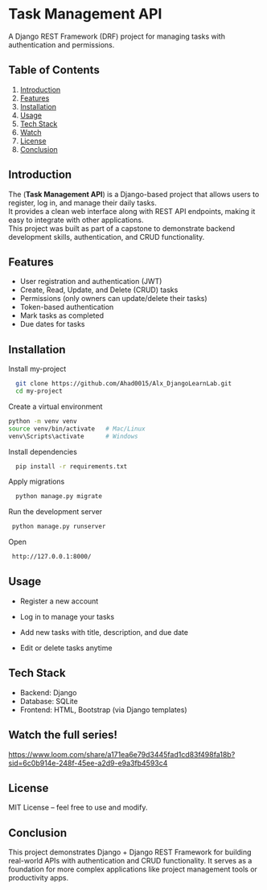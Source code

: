 
# Task Management API

A Django REST Framework (DRF) project for managing tasks with authentication and permissions.


## Table of Contents
1. [Introduction](#introduction)  
2. [Features](#features)  
3. [Installation](#installation)  
4. [Usage](#usage)  
5. [Tech Stack](#TechStack) 
6. [Watch](#watch)  
7. [License](#license)
8. [Conclusion](#conclusion)
## Introduction
The (**Task Management API**) is a Django-based project that allows users to register, log in, and manage their daily tasks.  
It provides a clean web interface along with REST API endpoints, making it easy to integrate with other applications.  
This project was built as part of a capstone to demonstrate backend development skills, authentication, and CRUD functionality.


## Features

- User registration and authentication (JWT)
- Create, Read, Update, and Delete (CRUD) tasks
- Permissions (only owners can update/delete their tasks)
- Token-based authentication
- Mark tasks as completed 
- Due dates for tasks 

## Installation

Install my-project 

```bash
  git clone https://github.com/Ahad0015/Alx_DjangoLearnLab.git
  cd my-project
```
Create a virtual environment
```bash
python -m venv venv
source venv/bin/activate   # Mac/Linux
venv\Scripts\activate      # Windows

```
Install dependencies
```bash
  pip install -r requirements.txt

```
Apply migrations
```bash
  python manage.py migrate

```
Run the development server
```bash
 python manage.py runserver
```
Open
```bash
 http://127.0.0.1:8000/
```


## Usage
- Register a new account

- Log in to manage your tasks

- Add new tasks with title, description, and due date

- Edit or delete tasks anytime
## Tech Stack
- Backend: Django
- Database: SQLite 
- Frontend: HTML, Bootstrap (via Django templates)
## Watch the full series!

  https://www.loom.com/share/a171ea6e79d3445fad1cd83f498fa18b?sid=6c0b914e-248f-45ee-a2d9-e9a3fb4593c4

## License

MIT License – feel free to use and modify.


## Conclusion
This project demonstrates Django + Django REST Framework for building real-world APIs with authentication and CRUD functionality.
It serves as a foundation for more complex applications like project management tools or productivity apps.